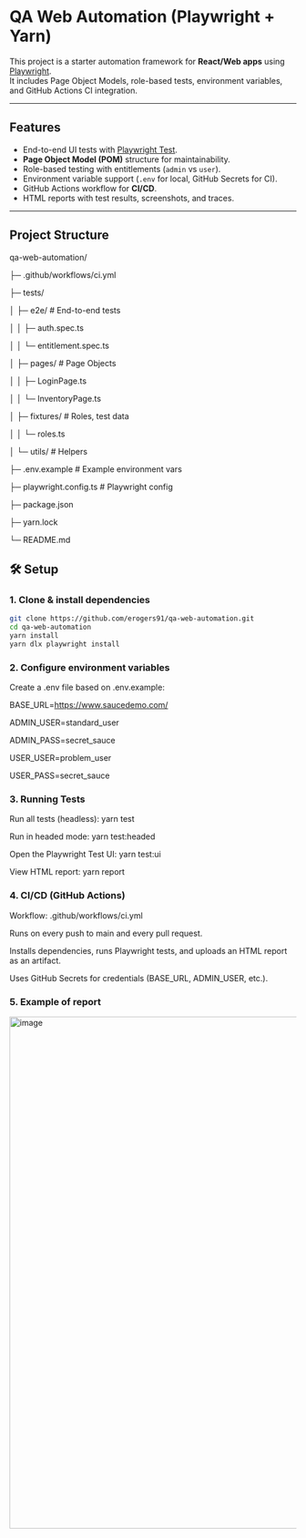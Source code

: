 #  QA Web Automation (Playwright + Yarn)

This project is a starter automation framework for **React/Web apps** using [Playwright](https://playwright.dev/).  
It includes Page Object Models, role-based tests, environment variables, and GitHub Actions CI integration.

---

## Features
- End-to-end UI tests with [Playwright Test](https://playwright.dev/docs/intro).
- **Page Object Model (POM)** structure for maintainability.
- Role-based testing with entitlements (`admin` vs `user`).
- Environment variable support (`.env` for local, GitHub Secrets for CI).
- GitHub Actions workflow for **CI/CD**.
- HTML reports with test results, screenshots, and traces.

---

## Project Structure
qa-web-automation/

├─ .github/workflows/ci.yml

├─ tests/

│ ├─ e2e/ # End-to-end tests

│ │ ├─ auth.spec.ts

│ │ └─ entitlement.spec.ts

│ ├─ pages/ # Page Objects

│ │ ├─ LoginPage.ts

│ │ └─ InventoryPage.ts

│ ├─ fixtures/ # Roles, test data

│ │ └─ roles.ts

│ └─ utils/ # Helpers

├─ .env.example # Example environment vars

├─ playwright.config.ts # Playwright config

├─ package.json

├─ yarn.lock

└─ README.md

## 🛠 Setup
### 1. Clone & install dependencies
```bash
git clone https://github.com/erogers91/qa-web-automation.git
cd qa-web-automation
yarn install
yarn dlx playwright install
```

### 2. Configure environment variables
Create a .env file based on .env.example:

BASE_URL=https://www.saucedemo.com/

ADMIN_USER=standard_user

ADMIN_PASS=secret_sauce

USER_USER=problem_user

USER_PASS=secret_sauce

### 3. Running Tests
Run all tests (headless):
yarn test

Run in headed mode:
yarn test:headed

Open the Playwright Test UI:
yarn test:ui

View HTML report:
yarn report

### 4. CI/CD (GitHub Actions)
Workflow: .github/workflows/ci.yml

Runs on every push to main and every pull request.

Installs dependencies, runs Playwright tests, and uploads an HTML report as an artifact.

Uses GitHub Secrets for credentials (BASE_URL, ADMIN_USER, etc.).

### 5. Example of report
<img width="998" height="899" alt="image" src="https://github.com/user-attachments/assets/5d9e952a-4e92-4f8c-8787-6feaa2ced199" />

